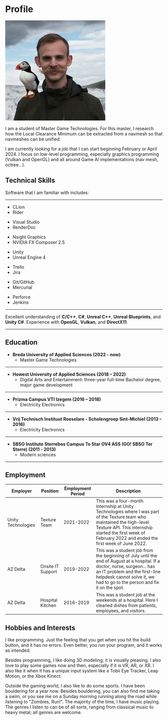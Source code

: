 # Profile

![Profile Picture](assets/img/ProfilePicture.png#avatar)

I am a student of Master Game Technologies. For this master, I research how the Local Clearance Minimum can be extracted from a navmesh so that navmeshes can be unified.

I am currently looking for a job that I can start beginning February or April 2024. I focus on low-level programming, especially graphics programming (Vulkan and OpenGL) and all around Game AI implementations (nav mesh, octree...).

## Technical Skills

Software that I am familiar with includes:
___
<ul class="row">
    <li class="col">CLion</li>
    <li class="col">Rider</li>
</ul>
<ul class="row">
    <li class="col">Visual Studio</li>
    <li class="col">RenderDoc</li>
</ul>
<ul class="row">
    <li class="col">Nsight Graphics</li>
    <li class="col">NVIDIA FX Composer 2.5</li>
</ul>
<ul class="row">
    <li class="col">Unity</li>
    <li class="col">Unreal Engine 4</li>
</ul>
<ul class="row">
    <li class="col">Trello</li>
    <li class="col">Jira</li>
</ul>
<ul class="row">
    <li class="col">Git/GitHub</li>
    <li class="col">Mercurial</li>
</ul>
<ul class="row">
    <li class="col">Perforce</li>
    <li class="col">Jenkins</li>
</ul>

___
Excellent understanding of **C/C++**, **C#**, **Unreal C++**, **Unreal Blueprints**, and **Unity C#**. Experience with **OpenGL**, **Vulkan**, and **DirectX11**.
___
## Education

- **Breda University of Applied Sciences (2022 - now)**
    - Master Game Technologies
___
- **Howest University of Applied Sciences (2018 – 2022)**
    - Digital Arts and Entertainment: three-year full-time Bachelor degree, major game development
___
- **Prizma Campus VTI Izegem (2016 – 2018)**
    - Electricity Electronics
___
- **Vrij Technisch Instituut Roeselare - Scholengroep Sint-Michiel (2013 – 2016)**
    - Electricity Electronics
___
- **SBSO Institute Sterrebos Campus To Star OV4 ASS (GO! SBSO Ter Sterre) (2011 - 2013)**
    - Modern sciences
___
## Employment

| Employer           | Position          | Employment Period | Description                                                                                                                                                                                                                               |
|--------------------|-------------------|-------------------|-------------------------------------------------------------------------------------------------------------------------------------------------------------------------------------------------------------------------------------------|
| Unity Technologies | Texture Team      | 2021-2022         | This was a four-month internship at Unity Technologies where I was part of the Texture team who maintained the high-level Texture API. This internship started the first week of February 2022 and ended the first week of June 2022.     |
| AZ Delta           | Onsite IT Support | 2019-2022         | This was a student job from the beginning of July until the end of August at a hospital. If a doctor, nurse, surgeon... has an IT problem and the first-line helpdesk cannot solve it, we had to go to the person and fix it on the spot. |
| AZ Delta           | Hospital Kitchen  | 2016-2019         | This was a student job at the weekends at a hospital. Here I cleaned dishes from patients, employees, and visitors.                                                                                                                       |

## Hobbies and Interests

I like programming. Just the feeling that you get when you hit the build button, and it has no errors. Even better, you run your program, and it works as intended.

Besides programming, I like doing 3D modeling; it is visually pleasing. I also love to play some games now and then, especially if it is VR, AR, or XR. I also like it when it has a unique input system like a Tobii Eye Tracker, Leap Motion, or the Xbox Kinect.

Outside the gaming world, I also like to do some sports. I have been bouldering for a year now. Besides bouldering, you can also find me taking a swim, or you see me on a Sunday morning running along the road while listening to "Zombies, Run!". The majority of the time, I have music playing. The genres I listen to can be of all sorts, ranging from classical music to heavy metal; all genres are welcome.

